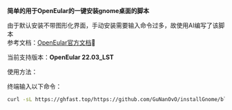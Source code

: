__简单的用于OpenEular的一键安装gnome桌面的脚本__  

由于默认安装不带图形化界面，手动安装需要输入命令过多，故使用AI编写了该脚本  
参考文档：[OpenEular官方文档](https://docs.openeuler.org/zh/docs/22.03_LTS/docs/desktop/Install_GNOME.html)🥰  

当前支持版本：__OpenEular 22.03_LST__

使用方法：

终端输入以下命令：

```bash
curl -sL https://ghfast.top/https://github.com/GuNanOvO/installGnome/blob/main/install.sh | bash
```